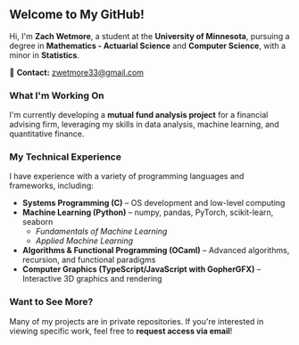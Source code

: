 ## **Welcome to My GitHub!**  

Hi, I'm **Zach Wetmore**, a student at the **University of Minnesota**, pursuing a degree in **Mathematics - Actuarial Science** and **Computer Science**, with a minor in **Statistics**.  

📧 **Contact:** zwetmore33@gmail.com  

### **What I'm Working On**  
I'm currently developing a **mutual fund analysis project** for a financial advising firm, leveraging my skills in data analysis, machine learning, and quantitative finance.  

### **My Technical Experience**  
I have experience with a variety of programming languages and frameworks, including:  

- **Systems Programming (C)** – OS development and low-level computing  
- **Machine Learning (Python)** – numpy, pandas, PyTorch, scikit-learn, seaborn  
  - *Fundamentals of Machine Learning*  
  - *Applied Machine Learning*  
- **Algorithms & Functional Programming (OCaml)** – Advanced algorithms, recursion, and functional paradigms  
- **Computer Graphics (TypeScript/JavaScript with GopherGFX)** – Interactive 3D graphics and rendering  

### **Want to See More?**  
Many of my projects are in private repositories. If you're interested in viewing specific work, feel free to **request access via email**!  
